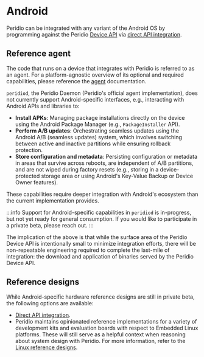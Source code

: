 # Android

Peridio can be integrated with any variant of the Android OS by programming against the Peridio [Device API](/device-api) via [direct API integration](/integration/guides/peridio-core-custom-integration/android/reference-designs/direct-api-integration).

## Reference agent

The code that runs on a device that integrates with Peridio is referred to as an agent. For a platform-agnostic overview of its optional and required capabilities, please reference the [agent](/integration/guides/peridio-core-custom-integration/overview#agent) documentation.

`peridiod`, the Peridio Daemon (Peridio's official agent implementation), does not currently support Android-specific interfaces, e.g., interacting with Android APIs and libraries to:

- **Install APKs**: Managing package installations directly on the device using the Android Package Manager (e.g., `PackageInstaller` API).
- **Perform A/B updates**: Orchestrating seamless updates using the Android A/B (seamless updates) system, which involves switching between active and inactive partitions while ensuring rollback protection.
- **Store configuration and metadata**: Persisting configuration or metadata in areas that survive across reboots, are independent of A/B partitions, and are not wiped during factory resets (e.g., storing in a device-protected storage area or using Android's Key-Value Backup or Device Owner features).

These capabilities require deeper integration with Android's ecosystem than the current implementation provides.

:::info
Support for Android-specific capabilities in `peridiod` is in-progress, but not yet ready for general consumption. If you would like to participate in a private beta, please reach out.
:::

The implication of the above is that while the surface area of the Peridio Device API is intentionally small to minimize integration efforts, there will be non-repeatable engineering required to complete the last-mile of integration: the download and application of binaries served by the Peridio Device API.

## Reference designs

While Android-specific hardware reference designs are still in private beta, the following options are available:

- [Direct API integration](/integration/guides/peridio-core-custom-integration/android/reference-designs/direct-api-integration).
- Peridio maintains opinionated reference implementations for a variety of development kits and evaluation boards with respect to Embedded Linux platforms. These will still serve as a helpful context when reasoning about system design with Peridio. For more information, refer to the [Linux reference designs](/integration/guides/peridio-core-custom-integration/linux/overview#reference-designs).
